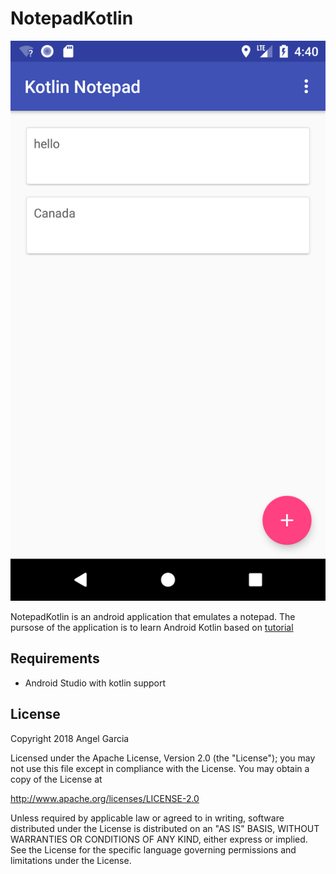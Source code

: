 # NotepadKotlin

![Scheme](/readmeImages/Screenshot_1516984811.png)

NotepadKotlin is an android application that emulates a notepad.
The pursose of the application is to learn Android Kotlin based on [tutorial](https://www.udacity.com/course/kotlin-for-android-developers--ud888)


## Requirements
- Android Studio with kotlin support



## License

Copyright 2018 Angel Garcia

Licensed under the Apache License, Version 2.0 (the "License"); you may not use this file except in compliance with the License. You may obtain a copy of the License at

http://www.apache.org/licenses/LICENSE-2.0

Unless required by applicable law or agreed to in writing, software distributed under the License is distributed on an "AS IS" BASIS, WITHOUT WARRANTIES OR CONDITIONS OF ANY KIND, either express or implied. See the License for the specific language governing permissions and limitations under the License.

